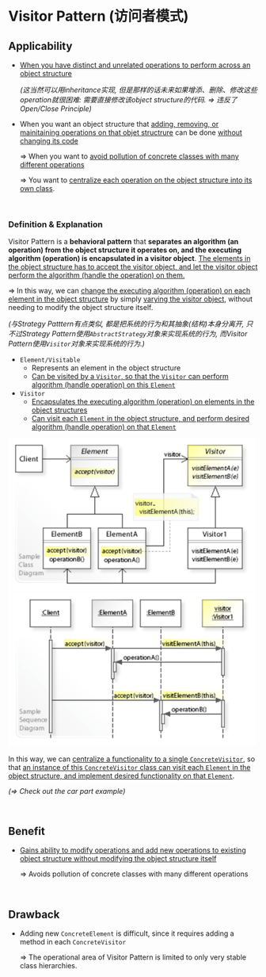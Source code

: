 # Visitor Pattern (访问者模式)

## Applicability

* <u>When you have distinct and unrelated operations to perform across an object structure</u>

  *(这当然可以用inheritance实现, 但是那样的话未来如果增添、删除、修改这些operation就很困难: 需要直接修改该object structure的代码. => 违反了Open/Close Principle)*

* When you want an object structure that <u>adding, removing, or mainitaining operations on that objet structrure</u> can be done <u>without changing its code</u>

  => When you want to <u>avoid pollution of concrete classes with many different operations</u>

  => You want to <u>centralize each operation on the object structure into its own class</u>.

<br>

### Definition & Explanation

Visitor Pattern is a **behavioral pattern** that **separates an algorithm (an operation) from the object structure it operates on, and the executing algorithm (operation) is encapsulated in a visitor object**. <u>The elements in the object structure has to accept the visitor object, and let the visitor object perform the algorithm (handle the operation) on them.</u>

=> In this way, we can <u>change the executing algorithm (operation) on each element in the object structure</u> by simply <u>varying the visitor object</u>, without needing to modify the object structure itself.

*(与Strategy Patttern有点类似, 都是把系统的行为和其抽象(结构)本身分离开, 只不过Strategy Pattern使用`AbstractStrategy`对象来实现系统的行为, 而Visitor Pattern使用`Visitor`对象来实现系统的行为.)*

* `Element/Visitable`
  * Represents an element in the object structure
  * <u>Can be visited by a `Visitor`, so that the `Visitor` can perform algorithm (handle operation) on this `Element`</u>
* `Visitor`
  * <u>Encapsulates the executing algorithm (operation) on elements in the object structures</u>
  * <u>Can visit each `Element` in the object structure, and perform desired algorithm (handle operation) on that `Element`</u>

<img src="https://github.com/Ziang-Lu/Design-Patterns/blob/master/4-Behavioral%20Patterns/2-Visitor%20Pattern/visitor_pattern.png?raw=true" width="500px">

<img src="https://github.com/Ziang-Lu/Design-Patterns/blob/master/4-Behavioral%20Patterns/2-Visitor%20Pattern/visitor_pattern_sequence_diagram.png?raw=true" width="500px">

In this way, we can <u>centralize a functionality to a single `ConcreteVisitor`</u>, so that <u>an instance of this `ConcreteVisitor` class can visit each `Element` in the object structure, and implement desired functionality on that `Element`</u>.

*(=> Check out the car part example)*

<br>

## Benefit

* <u>Gains ability to modify operations and add new operations to existing object structure without modifying the object structure itself</u>

  => Avoids pollution of concrete classes with many different operations

<br>

## Drawback

* Adding new `ConcreteElement` is difficult, since it requires adding a method in each `ConcreteVisitor`

  => The operational area of Visitor Pattern is limited to only very stable class hierarchies.

